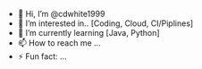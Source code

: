 - 👋 Hi, I’m @cdwhite1999
- 👀 I’m interested in.. [Coding, Cloud, CI/Piplines]
- 🌱 I’m currently learning [Java, Python]
- 📫 How to reach me ...
- ⚡ Fun fact: ...

<!---
cdwhite1999/cdwhite1999 is a ✨ special ✨ repository because its `README.md` (this file) appears on your GitHub profile.
You can click the Preview link to take a look at your changes.
--->
